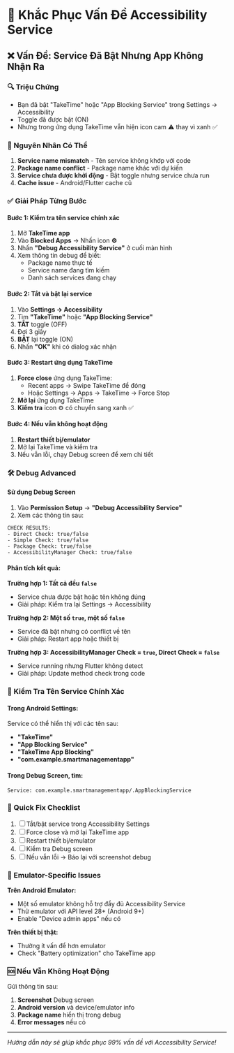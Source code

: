 # 🔧 Khắc Phục Vấn Đề Accessibility Service

## ❌ Vấn Đề: Service Đã Bật Nhưng App Không Nhận Ra

### 🔍 Triệu Chứng
- Bạn đã bật "TakeTime" hoặc "App Blocking Service" trong Settings → Accessibility
- Toggle đã được bật (ON)
- Nhưng trong ứng dụng TakeTime vẫn hiện icon cam ⚠️ thay vì xanh ✅

### 🎯 Nguyên Nhân Có Thể
1. **Service name mismatch** - Tên service không khớp với code
2. **Package name conflict** - Package name khác với dự kiến
3. **Service chưa được khởi động** - Bật toggle nhưng service chưa run
4. **Cache issue** - Android/Flutter cache cũ

### ✅ Giải Pháp Từng Bước

#### Bước 1: Kiểm tra tên service chính xác
1. Mở **TakeTime app**
2. Vào **Blocked Apps** → Nhấn icon **⚙️**
3. Nhấn **"Debug Accessibility Service"** ở cuối màn hình
4. Xem thông tin debug để biết:
   - Package name thực tế
   - Service name đang tìm kiếm
   - Danh sách services đang chạy

#### Bước 2: Tắt và bật lại service
1. Vào **Settings → Accessibility**
2. Tìm **"TakeTime"** hoặc **"App Blocking Service"**
3. **TẮT** toggle (OFF)
4. Đợi 3 giây
5. **BẬT** lại toggle (ON)
6. Nhấn **"OK"** khi có dialog xác nhận

#### Bước 3: Restart ứng dụng TakeTime
1. **Force close** ứng dụng TakeTime:
   - Recent apps → Swipe TakeTime để đóng
   - Hoặc Settings → Apps → TakeTime → Force Stop
2. **Mở lại** ứng dụng TakeTime
3. **Kiểm tra** icon ⚙️ có chuyển sang xanh ✅

#### Bước 4: Nếu vẫn không hoạt động
1. **Restart thiết bị/emulator**
2. Mở lại TakeTime và kiểm tra
3. Nếu vẫn lỗi, chạy Debug screen để xem chi tiết

### 🛠️ Debug Advanced

#### Sử dụng Debug Screen
1. Vào **Permission Setup** → **"Debug Accessibility Service"**
2. Xem các thông tin sau:

```
CHECK RESULTS:
- Direct Check: true/false
- Simple Check: true/false  
- Package Check: true/false
- AccessibilityManager Check: true/false
```

#### Phân tích kết quả:

**Trường hợp 1: Tất cả đều `false`**
- Service chưa được bật hoặc tên không đúng
- Giải pháp: Kiểm tra lại Settings → Accessibility

**Trường hợp 2: Một số `true`, một số `false`**
- Service đã bật nhưng có conflict về tên
- Giải pháp: Restart app hoặc thiết bị

**Trường hợp 3: AccessibilityManager Check = `true`, Direct Check = `false`**
- Service running nhưng Flutter không detect
- Giải pháp: Update method check trong code

### 🎯 Kiểm Tra Tên Service Chính Xác

#### Trong Android Settings:
Service có thể hiển thị với các tên sau:
- **"TakeTime"**
- **"App Blocking Service"** 
- **"TakeTime App Blocking"**
- **"com.example.smartmanagementapp"**

#### Trong Debug Screen, tìm:
```
Service: com.example.smartmanagementapp/.AppBlockingService
```

### 🔄 Quick Fix Checklist

1. ☐ Tắt/bật service trong Accessibility Settings
2. ☐ Force close và mở lại TakeTime app
3. ☐ Restart thiết bị/emulator
4. ☐ Kiểm tra Debug screen
5. ☐ Nếu vẫn lỗi → Báo lại với screenshot debug

### 📱 Emulator-Specific Issues

**Trên Android Emulator:**
- Một số emulator không hỗ trợ đầy đủ Accessibility Service
- Thử emulator với API level 28+ (Android 9+)
- Enable "Device admin apps" nếu có

**Trên thiết bị thật:**
- Thường ít vấn đề hơn emulator
- Check "Battery optimization" cho TakeTime app

### 🆘 Nếu Vẫn Không Hoạt Động

Gửi thông tin sau:
1. **Screenshot** Debug screen
2. **Android version** và device/emulator info
3. **Package name** hiển thị trong debug
4. **Error messages** nếu có

---
*Hướng dẫn này sẽ giúp khắc phục 99% vấn đề với Accessibility Service!*
